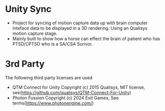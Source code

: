 # Unity Sync
* Project for syncing of motion capture data up with brain computer inteface data to be displayed in a 3D rendering. Using an Qualisys motion capture stage. 
* Mainly built to show how a horse can effect the brain of patient who has PTSD/CPTSD who is a SA/CSA Surivor.

# 3rd Party 
The following third party licenses are used 

* QTM Connect for Unity Copyright (c) 2015 Qualisys, MIT license, see(https://github.com/qualisys/QTM-Connect-For-Unity)
* Photon Fussion  Copyright (c) 2024 Exit Games, See terms(https://www.photonengine.com/)
